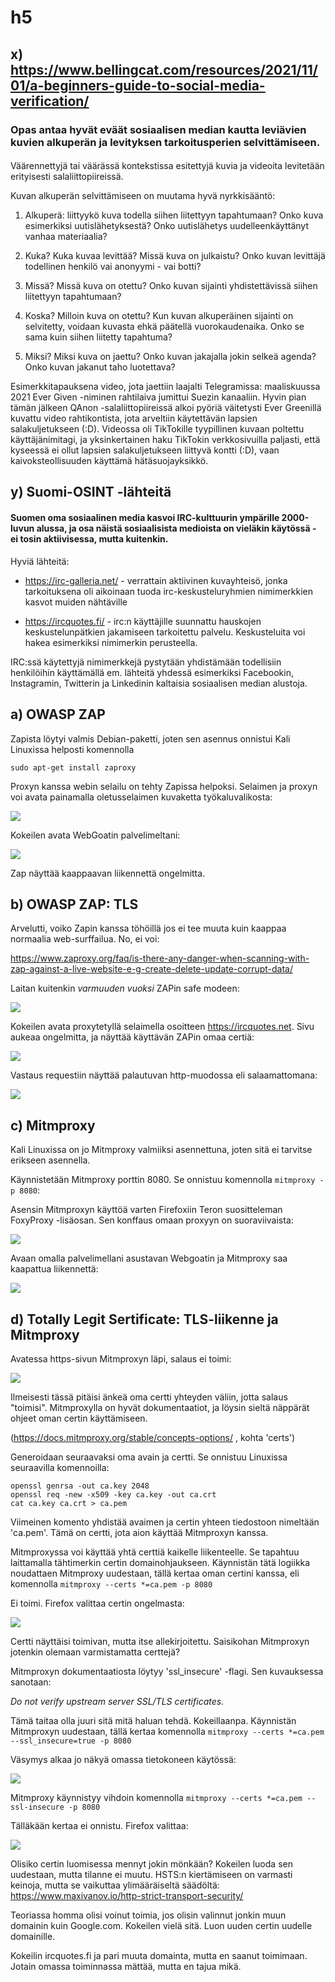# h5

## x) https://www.bellingcat.com/resources/2021/11/01/a-beginners-guide-to-social-media-verification/

### Opas antaa hyvät eväät sosiaalisen median kautta leviävien kuvien alkuperän ja levityksen tarkoitusperien selvittämiseen.

#### 

Väärennettyjä tai väärässä kontekstissa esitettyjä kuvia ja videoita levitetään erityisesti salaliittopiireissä.

Kuvan alkuperän selvittämiseen on muutama hyvä nyrkkisääntö:

1. Alkuperä: liittyykö kuva todella siihen liitettyyn tapahtumaan? Onko kuva esimerkiksi uutislähetyksestä? Onko uutislähetys uudelleenkäyttänyt vanhaa materiaalia?

2. Kuka? Kuka kuvaa levittää? Missä kuva on julkaistu? Onko kuvan levittäjä todellinen henkilö vai anonyymi - vai botti?

3. Missä? Missä kuva on otettu? Onko kuvan sijainti yhdistettävissä siihen liitettyyn tapahtumaan?

4. Koska? Milloin kuva on otettu? Kun kuvan alkuperäinen sijainti on selvitetty, voidaan kuvasta ehkä päätellä vuorokaudenaika. Onko se sama kuin siihen liitetty tapahtuma? 

5. Miksi? Miksi kuva on jaettu? Onko kuvan jakajalla jokin selkeä agenda? Onko kuvan jakanut taho luotettava?

Esimerkkitapauksena video, jota jaettiin laajalti Telegramissa: maaliskuussa 2021 Ever Given -niminen rahtilaiva jumittui Suezin kanaaliin. Hyvin pian tämän jälkeen QAnon -salaliittopiireissä alkoi pyöriä väitetysti Ever Greenillä kuvattu video rahtikontista, jota arveltiin käytettävän lapsien salakuljetukseen (:D). Videossa oli TikTokille tyypillinen kuvaan poltettu käyttäjänimitagi, ja yksinkertainen haku TikTokin verkkosivuilla paljasti, että kyseessä ei ollut lapsien salakuljetukseen liittyvä kontti (:D), vaan kaivoksteollisuuden käyttämä hätäsuojayksikkö.

## y) Suomi-OSINT -lähteitä

#### Suomen oma sosiaalinen media kasvoi IRC-kulttuurin ympärille 2000-luvun alussa, ja osa näistä sosiaalisista medioista on vieläkin käytössä - ei tosin aktiivisessa, mutta kuitenkin. 

Hyviä lähteitä: 

- https://irc-galleria.net/ - verrattain aktiivinen kuvayhteisö, jonka tarkoituksena oli aikoinaan tuoda irc-keskusteluryhmien nimimerkkien kasvot muiden nähtäville

- https://ircquotes.fi/ - irc:n käyttäjille suunnattu hauskojen keskustelunpätkien jakamiseen tarkoitettu palvelu. Keskusteluita voi hakea esimerkiksi nimimerkin perusteella.

IRC:ssä käytettyjä nimimerkkejä pystytään yhdistämään todellisiin henkilöihin käyttämällä em. lähteitä yhdessä esimerkiksi Facebookin, Instagramin, Twitterin ja Linkedinin kaltaisia sosiaalisen median alustoja. 

## a) OWASP ZAP

Zapista löytyi valmis Debian-paketti, joten sen asennus onnistui Kali Linuxissa helposti komennolla

    sudo apt-get install zaproxy 

Proxyn kanssa webin selailu on tehty Zapissa helpoksi. Selaimen ja proxyn voi avata painamalla oletusselaimen kuvaketta työkaluvalikosta:

![](./img/zap1.png)

Kokeilen avata WebGoatin palvelimeltani: 

![](./img/zap2.png)

Zap näyttää kaappaavan liikennettä ongelmitta. 

## b) OWASP ZAP: TLS

Arvelutti, voiko Zapin kanssa töhöillä jos ei tee muuta kuin kaappaa normaalia web-surffailua. No, ei voi: 

https://www.zaproxy.org/faq/is-there-any-danger-when-scanning-with-zap-against-a-live-website-e-g-create-delete-update-corrupt-data/

Laitan kuitenkin *varmuuden vuoksi* ZAPin safe modeen:

![](./img/zap3safe.png)

Kokeilen avata proxytetyllä selaimella osoitteen https://ircquotes.net. Sivu aukeaa ongelmitta, ja näyttää käyttävän ZAPin omaa certiä:

![](./img/zaP4.png)

Vastaus requestiin näyttää palautuvan http-muodossa eli salaamattomana:

![](./img/zap5.png)

## c) Mitmproxy

Kali Linuxissa on jo Mitmproxy valmiiksi asennettuna, joten sitä ei tarvitse erikseen asennella. 

Käynnistetään Mitmproxy porttin 8080. Se onnistuu komennolla `mitmproxy -p 8080`:

Asensin Mitmproxyn käyttöä varten Firefoxiin Teron suositteleman FoxyProxy -lisäosan. Sen konffaus omaan proxyyn on suoraviivaista:

![](./img/mitm1.png)

Avaan omalla palvelimellani asustavan Webgoatin ja Mitmproxy saa kaapattua liikennettä:

![](./img/mitm2.png)

## d) Totally Legit Sertificate: TLS-liikenne ja Mitmproxy

Avatessa https-sivun Mitmproxyn läpi, salaus ei toimi:

![](./img/mitm3.png)

Ilmeisesti tässä pitäisi änkeä oma certti yhteyden väliin, jotta salaus "toimisi". Mitmproxylla on hyvät dokumentaatiot, ja löysin sieltä näppärät ohjeet oman certin käyttämiseen.

(https://docs.mitmproxy.org/stable/concepts-options/ , kohta 'certs')

Generoidaan seuraavaksi oma avain ja certti. Se onnistuu Linuxissa seuraavilla komennoilla:

    openssl genrsa -out ca.key 2048
    openssl req -new -x509 -key ca.key -out ca.crt
    cat ca.key ca.crt > ca.pem 

Viimeinen komento yhdistää avaimen ja certin yhteen tiedostoon nimeltään 'ca.pem'. Tämä on certti, jota aion käyttää Mitmproxyn kanssa. 

Mitmproxyssa voi käyttää yhtä certtiä kaikelle liikenteelle. Se tapahtuu laittamalla tähtimerkin certin domainohjaukseen. Käynnistän tätä logiikka noudattaen Mitmproxy uudestaan, tällä kertaa oman certini kanssa, eli komennolla `mitmproxy --certs *=ca.pem -p 8080`

Ei toimi. Firefox valittaa certin ongelmasta:

![](./img/mitm4.png)

Certti näyttäisi toimivan, mutta itse allekirjoitettu. Saisikohan Mitmproxyn jotenkin olemaan varmistamatta certtejä? 

Mitmproxyn dokumentaatiosta löytyy 'ssl_insecure' -flagi. Sen kuvauksessa sanotaan: 

*Do not verify upstream server SSL/TLS certificates.*

Tämä taitaa olla juuri sitä mitä haluan tehdä. Kokeillaanpa. Käynnistän Mitmproxyn uudestaan, tällä kertaa komennolla `mitmproxy --certs *=ca.pem --ssl_insecure=true -p 8080`

Väsymys alkaa jo näkyä omassa tietokoneen käytössä:

![](./img/mitm5.png)

Mitmproxy käynnistyy vihdoin komennolla `mitmproxy --certs *=ca.pem --ssl-insecure -p 8080`

Tälläkään kertaa ei onnistu. Firefox valittaa:

![](./img/mitm6.png)

Olisiko certin luomisessa mennyt jokin mönkään? Kokeilen luoda sen uudestaan, mutta tilanne ei muutu. HSTS:n kiertämiseen on varmasti keinoja, mutta se vaikuttaa ylimääräiseltä säädöltä: https://www.maxivanov.io/http-strict-transport-security/

Teoriassa homma olisi voinut toimia, jos olisin valinnut jonkin muun domainin kuin Google.com. Kokeilen vielä sitä. Luon uuden certin uudelle domainille.

Kokeilin ircquotes.fi ja pari muuta domainta, mutta en saanut toimimaan. Jotain omassa toiminnassa mättää, mutta en tajua mikä.





